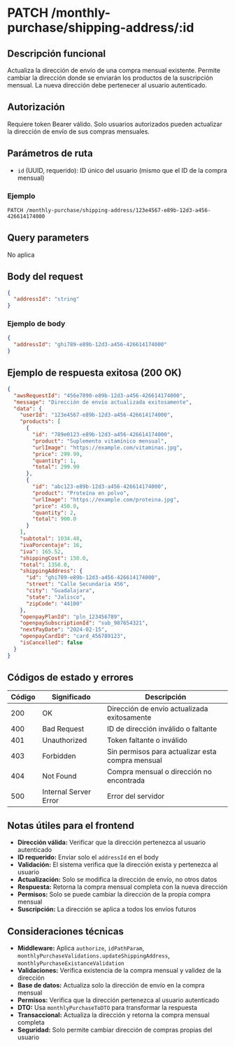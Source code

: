 # PATCH /monthly-purchase/shipping-address/:id

## Descripción funcional

Actualiza la dirección de envío de una compra mensual existente. Permite cambiar la dirección donde se enviarán los productos de la suscripción mensual. La nueva dirección debe pertenecer al usuario autenticado.

## Autorización

Requiere token Bearer válido. Solo usuarios autorizados pueden actualizar la dirección de envío de sus compras mensuales.

## Parámetros de ruta

- `id` (UUID, requerido): ID único del usuario (mismo que el ID de la compra mensual)

### Ejemplo

```
PATCH /monthly-purchase/shipping-address/123e4567-e89b-12d3-a456-426614174000
```

## Query parameters

No aplica

## Body del request

```json
{
  "addressId": "string"
}
```

### Ejemplo de body

```json
{
  "addressId": "ghi789-e89b-12d3-a456-426614174000"
}
```

## Ejemplo de respuesta exitosa (200 OK)

```json
{
  "awsRequestId": "456e7890-e89b-12d3-a456-426614174000",
  "message": "Dirección de envío actualizada exitosamente",
  "data": {
    "userId": "123e4567-e89b-12d3-a456-426614174000",
    "products": [
      {
        "id": "789e0123-e89b-12d3-a456-426614174000",
        "product": "Suplemento vitamínico mensual",
        "urlImage": "https://example.com/vitaminas.jpg",
        "price": 299.99,
        "quantity": 1,
        "total": 299.99
      },
      {
        "id": "abc123-e89b-12d3-a456-426614174000",
        "product": "Proteína en polvo",
        "urlImage": "https://example.com/proteina.jpg",
        "price": 450.0,
        "quantity": 2,
        "total": 900.0
      }
    ],
    "subtotal": 1034.48,
    "ivaPorcentaje": 16,
    "iva": 165.52,
    "shippingCost": 150.0,
    "total": 1350.0,
    "shippingAddress": {
      "id": "ghi789-e89b-12d3-a456-426614174000",
      "street": "Calle Secundaria 456",
      "city": "Guadalajara",
      "state": "Jalisco",
      "zipCode": "44100"
    },
    "openpayPlanId": "pln_123456789",
    "openpaySubscriptionId": "sub_987654321",
    "nextPayDate": "2024-02-15",
    "openpayCardId": "card_456789123",
    "isCancelled": false
  }
}
```

## Códigos de estado y errores

| Código | Significado           | Descripción                                      |
| ------ | --------------------- | ------------------------------------------------ |
| 200    | OK                    | Dirección de envío actualizada exitosamente      |
| 400    | Bad Request           | ID de dirección inválido o faltante              |
| 401    | Unauthorized          | Token faltante o inválido                        |
| 403    | Forbidden             | Sin permisos para actualizar esta compra mensual |
| 404    | Not Found             | Compra mensual o dirección no encontrada         |
| 500    | Internal Server Error | Error del servidor                               |

## Notas útiles para el frontend

- **Dirección válida:** Verificar que la dirección pertenezca al usuario autenticado
- **ID requerido:** Enviar solo el `addressId` en el body
- **Validación:** El sistema verifica que la dirección exista y pertenezca al usuario
- **Actualización:** Solo se modifica la dirección de envío, no otros datos
- **Respuesta:** Retorna la compra mensual completa con la nueva dirección
- **Permisos:** Solo se puede cambiar la dirección de la propia compra mensual
- **Suscripción:** La dirección se aplica a todos los envíos futuros

## Consideraciones técnicas

- **Middleware:** Aplica `authorize`, `idPathParam`, `monthlyPurchaseValidations.updateShippingAddress`, `monthlyPurchaseExistanceValidation`
- **Validaciones:** Verifica existencia de la compra mensual y validez de la dirección
- **Base de datos:** Actualiza solo la dirección de envío en la compra mensual
- **Permisos:** Verifica que la dirección pertenezca al usuario autenticado
- **DTO:** Usa `monthlyPurchaseToDTO` para transformar la respuesta
- **Transaccional:** Actualiza la dirección y retorna la compra mensual completa
- **Seguridad:** Solo permite cambiar dirección de compras propias del usuario
